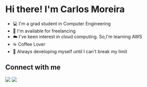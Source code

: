 <h1>Hi there! I'm Carlos Moreira</h1>

- 💻 I'm a grad student in Computer Engineering
- 🤝 I'm available for freelancing
- ☁️ I've keen interest in cloud computing. So,I'm learning AWS
- ☕ Coffee Lover
- 🚀 Always developing myself until I can't break my limit

## Connect with me
<div>
<a href = "mailto: carlos.moreira@gsuite.iff.edu.br"><img loading="lazy" src="https://img.shields.io/badge/Gmail-D14836?style=for-the-badge&logo=gmail&logoColor=white" target="_blank"></a>
<a href="https://www.linkedin.com/in/carlos-armando-moreira/" target="_blank"><img loading="lazy" src="https://img.shields.io/badge/-LinkedIn-%230077B5?style=for-the-badge&logo=linkedin&logoColor=white" target="_blank"></a>   
</div>
